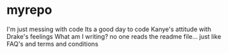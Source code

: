 # myrepo
I'm just messing with code 
Its a good day to code
Kanye's attitude with Drake's feelings 
What am I writing?
no one reads the readme file... just like FAQ's and terms and conditions
